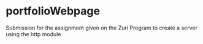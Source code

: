 # portfolioWebpage
Submission for the assignment given on the Zuri Program to create a server using the http module
